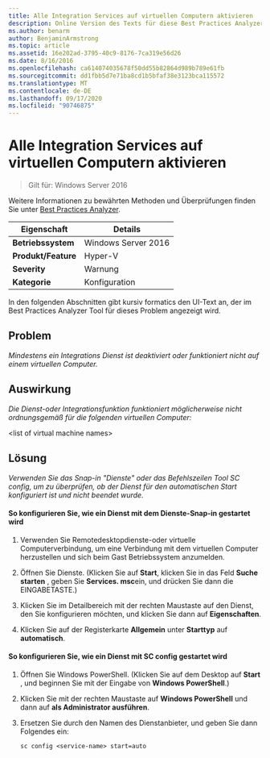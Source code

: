 ```yaml
---
title: Alle Integration Services auf virtuellen Computern aktivieren
description: Online Version des Texts für diese Best Practices Analyzer Regel.
ms.author: benarm
author: BenjaminArmstrong
ms.topic: article
ms.assetid: 16e202ad-3795-40c9-8176-7ca319e56d26
ms.date: 8/16/2016
ms.openlocfilehash: ca614074035678f50dd55b82864d989b789e61fb
ms.sourcegitcommit: dd1fbb5d7e71ba8cd1b5bfaf38e3123bca115572
ms.translationtype: MT
ms.contentlocale: de-DE
ms.lasthandoff: 09/17/2020
ms.locfileid: "90746875"
---
```

# <a name="enable-all-integration-services-in-virtual-machines"></a>Alle Integration Services auf virtuellen Computern aktivieren

>Gilt für: Windows Server 2016

Weitere Informationen zu bewährten Methoden und Überprüfungen finden Sie unter [Best Practices Analyzer](https://go.microsoft.com/fwlink/?LinkId=122786).

|Eigenschaft|Details|
|-|-|
|**Betriebssystem**|Windows Server 2016|
|**Produkt/Feature**|Hyper-V|
|**Severity**|Warnung|
|**Kategorie**|Konfiguration|

In den folgenden Abschnitten gibt kursiv formatics den UI-Text an, der im Best Practices Analyzer Tool für dieses Problem angezeigt wird.

## <a name="issue"></a>Problem

*Mindestens ein Integrations Dienst ist deaktiviert oder funktioniert nicht auf einem virtuellen Computer.*

## <a name="impact"></a>Auswirkung

*Die Dienst-oder Integrationsfunktion funktioniert möglicherweise nicht ordnungsgemäß für die folgenden virtuellen Computer:*

\<list of virtual machine names>

## <a name="resolution"></a>Lösung

*Verwenden Sie das Snap-in "Dienste" oder das Befehlszeilen Tool SC config, um zu überprüfen, ob der Dienst für den automatischen Start konfiguriert ist und nicht beendet wurde.*

#### <a name="to-configure-how-a-service-is-started-using-the-services-snap-in"></a>So konfigurieren Sie, wie ein Dienst mit dem Dienste-Snap-in gestartet wird

1.  Verwenden Sie Remotedesktopdienste-oder virtuelle Computerverbindung, um eine Verbindung mit dem virtuellen Computer herzustellen und sich beim Gast Betriebssystem anzumelden.

2.  Öffnen Sie Dienste. (Klicken Sie auf **Start**, klicken Sie in das Feld **Suche starten** , geben Sie **Services. msc**ein, und drücken Sie dann die EINGABETASTE.)

3.  Klicken Sie im Detailbereich mit der rechten Maustaste auf den Dienst, den Sie konfigurieren möchten, und klicken Sie dann auf **Eigenschaften**.

4.  Klicken Sie auf der Registerkarte **Allgemein** unter **Starttyp** auf **automatisch**.

#### <a name="to-configure-how-a-service-is-started-using-sc-config"></a>So konfigurieren Sie, wie ein Dienst mit SC config gestartet wird

1.  Öffnen Sie Windows PowerShell. (Klicken Sie auf dem Desktop auf **Start** , und beginnen Sie mit der Eingabe von **Windows PowerShell**.)

2.  Klicken Sie mit der rechten Maustaste auf **Windows PowerShell** und dann auf **als Administrator ausführen**.

3.  Ersetzen Sie <Service-Name> durch den Namen des Dienstanbieter, und geben Sie dann Folgendes ein:

    ```
    sc config <service-name> start=auto
    ```



